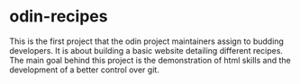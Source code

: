 # odin-recipes

This is the first project that the odin project maintainers assign to budding developers. It is about building a basic website detailing different recipes. The main goal behind this project is the demonstration of html skills and the development of a better control over git.